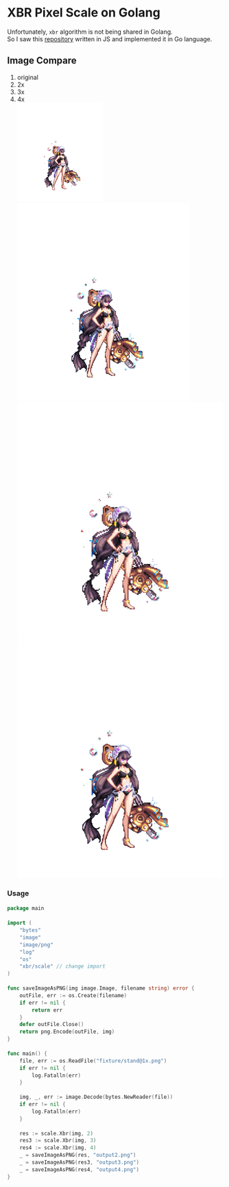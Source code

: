 # XBR Pixel Scale on Golang
Unfortunately, `xbr` algorithm is not being shared in Golang.  
So I saw this [repository](https://github.com/joseprio/xBRjs/tree/master) written in JS and implemented it in Go language.

## Image Compare
1. original
2. 2x
3. 3x
4. 4x  
![original](./fixture/stand@1x.png)
![scale2x](./fixture/2x.png)
![scale3x](./fixture/3x.png)
![scale4x](./fixture/4x.png)

### Usage
```go
package main

import (
	"bytes"
	"image"
	"image/png"
	"log"
	"os"
	"xbr/scale" // change import
)

func saveImageAsPNG(img image.Image, filename string) error {
	outFile, err := os.Create(filename)
	if err != nil {
		return err
	}
	defer outFile.Close()
	return png.Encode(outFile, img)
}

func main() {
	file, err := os.ReadFile("fixture/stand@1x.png")
	if err != nil {
		log.Fatalln(err)
	}

	img, _, err := image.Decode(bytes.NewReader(file))
	if err != nil {
		log.Fatalln(err)
	}

	res := scale.Xbr(img, 2)
	res3 := scale.Xbr(img, 3)
	res4 := scale.Xbr(img, 4)
	_ = saveImageAsPNG(res, "output2.png")
	_ = saveImageAsPNG(res3, "output3.png")
	_ = saveImageAsPNG(res4, "output4.png")
}
```